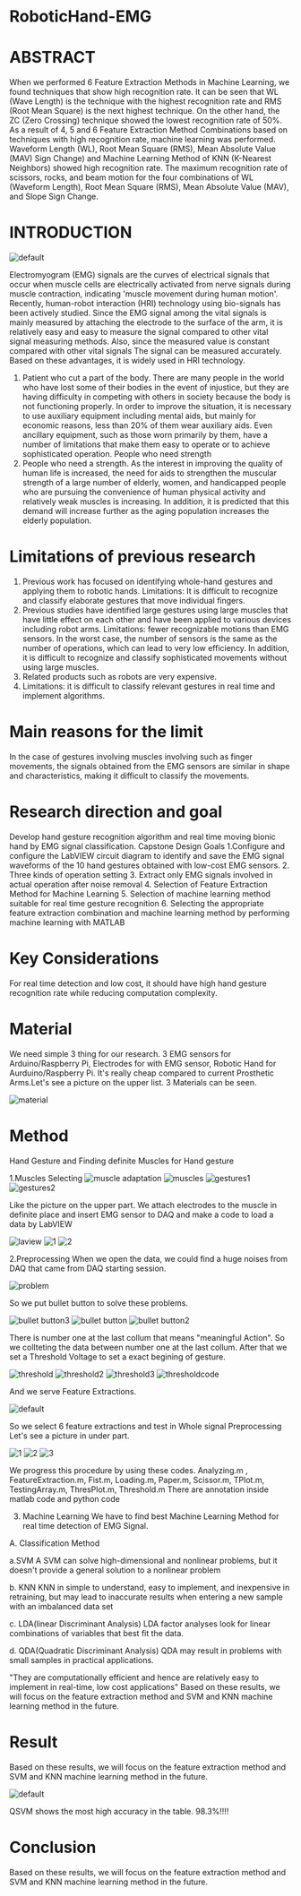 # RoboticHand-EMG
# ABSTRACT
When we performed 6 Feature Extraction Methods in Machine Learning, we found techniques that show high recognition rate. It can be seen that WL (Wave Length) is the technique with the highest recognition rate and RMS (Root Mean Square) is the next highest technique. On the other hand, the ZC (Zero Crossing) technique showed the lowest recognition rate of 50%. As a result of 4, 5 and 6 Feature Extraction Method Combinations based on techniques with high recognition rate, machine learning was performed. Waveform Length (WL), Root Mean Square (RMS), Mean Absolute Value (MAV) Sign Change) and Machine Learning Method of KNN (K-Nearest Neighbors) showed high recognition rate. The maximum recognition rate of scissors, rocks, and beam motion for the four combinations of WL (Waveform Length), Root Mean Square (RMS), Mean Absolute Value (MAV), and Slope Sign Change.

# INTRODUCTION
![default](https://user-images.githubusercontent.com/32018719/42020556-23d8a02e-7af3-11e8-8f51-8aed5f07ae7c.PNG)

 Electromyogram (EMG) signals are the curves of electrical signals that occur when muscle cells are electrically activated from nerve signals during muscle contraction, indicating 'muscle movement during human motion'. Recently, human-robot interaction (HRI) technology using bio-signals has been actively studied. Since the EMG signal among the vital signals is mainly measured by attaching the electrode to the surface of the arm, it is relatively easy and easy to measure the signal compared to other vital signal measuring methods. Also, since the measured value is constant compared with other vital signals The signal can be measured accurately. Based on these advantages, it is widely used in HRI technology. 

1. Patient who cut a part of the body.
 There are many people in the world who have lost some of their bodies in the event of injustice, but they are having difficulty in competing with others in society because the body is not functioning properly. In order to improve the situation, it is necessary to use auxiliary equipment including mental aids, but mainly for economic reasons, less than 20% of them wear auxiliary aids. Even ancillary equipment, such as those worn primarily by them, have a number of limitations that make them easy to operate or to achieve sophisticated operation. People who need strength
2. People who need a strength.
 As the interest in improving the quality of human life is increased, the need for aids to strengthen the muscular strength of a large number of elderly, women, and handicapped people who are pursuing the convenience of human physical activity and relatively weak muscles is increasing. In addition, it is predicted that this demand will increase further as the aging population increases the elderly population.

# Limitations of previous research 
1. Previous work has focused on identifying whole-hand gestures and applying them to robotic hands.  Limitations: It is difficult to recognize and classify elaborate gestures that move individual fingers. 
2. Previous studies have identified large gestures using large muscles that have little effect on each other and have been applied to various devices including robot arms. Limitations: fewer recognizable motions than EMG sensors. In the worst case, the number of sensors is the same as the number of operations, which can lead to very low efficiency. In addition, it is difficult to recognize and classify sophisticated movements without using large muscles. 
3. Related products such as robots are very expensive.
4. Limitations: it is difficult to classify relevant gestures in real time and implement algorithms. 
# Main reasons for the limit 
In the case of gestures involving muscles involving such as finger movements, the signals obtained from the EMG sensors are similar in shape and characteristics, making it difficult to classify the movements.

# Research direction and goal 
Develop hand gesture recognition algorithm and real time moving bionic hand by EMG signal classification.
Capstone Design Goals 
1.Configure and configure the LabVIEW circuit diagram to identify and save the EMG signal waveforms of the 10 hand gestures obtained with low-cost EMG sensors. 
2. Three kinds of operation setting 
3. Extract only EMG signals involved in actual operation after noise removal 
4. Selection of Feature Extraction Method for Machine Learning 
5. Selection of machine learning method suitable for real time gesture recognition 
6. Selecting the appropriate feature extraction combination and machine learning method by performing machine learning with MATLAB
# Key Considerations
For real time detection and low cost, it should have high hand gesture recognition rate while reducing computation complexity.
# Material
We need simple 3 thing for our research. 3 EMG sensors for Arduino/Raspberry Pi, Electrodes for with EMG sensor, Robotic Hand for Aurduino/Raspberry Pi. It's really cheap compared to current Prosthetic Arms.Let's see a picture on the upper list. 3 Materials can be seen.

![material](https://user-images.githubusercontent.com/32018719/42020431-d03823a4-7af2-11e8-80c1-5a3efe3fa51a.PNG)
# Method
Hand Gesture and Finding definite Muscles for Hand gesture

1.Muscles Selecting
 ![muscle adaptation](https://user-images.githubusercontent.com/32018719/42020685-87c7a2ba-7af3-11e8-8f13-6220d0b09fe6.PNG)
 ![muscles](https://user-images.githubusercontent.com/32018719/42020627-63285a08-7af3-11e8-874a-a80dafb52b38.PNG)
 ![gestures1](https://user-images.githubusercontent.com/32018719/42020907-34f6404a-7af4-11e8-855a-9de8f6e4281f.PNG)
 ![gestures2](https://user-images.githubusercontent.com/32018719/42020911-36c41956-7af4-11e8-8472-a1d539258d99.PNG)
 
Like the picture on the upper part. We attach electrodes to the muscle in definite place and insert EMG sensor to DAQ and make a code to load a data by LabVIEW

 ![laview](https://user-images.githubusercontent.com/32018719/42020880-20b1b8bc-7af4-11e8-9364-e27521f54803.PNG)
 ![1](https://user-images.githubusercontent.com/32018719/42020980-6ce1e2b6-7af4-11e8-8175-c65f66ae3e3b.PNG)
 ![2](https://user-images.githubusercontent.com/32018719/42020981-6d275e9a-7af4-11e8-9582-26b209cd48d8.PNG)
 
2.Preprocessing
 When we open the data, we could find a huge noises from DAQ that came from DAQ starting session.
 
 ![problem](https://user-images.githubusercontent.com/32018719/42021066-9f94bb34-7af4-11e8-89f7-260df5de5374.PNG)
 
 So we put bullet button to solve these problems.
 
 ![bullet button3](https://user-images.githubusercontent.com/32018719/42021230-053fb54c-7af5-11e8-86a5-2b560d6e50b5.PNG)
![bullet button](https://user-images.githubusercontent.com/32018719/42021231-05758258-7af5-11e8-8a4b-fbde9195bec2.PNG)
![bullet button2](https://user-images.githubusercontent.com/32018719/42021232-05a82352-7af5-11e8-8529-ef5e00a42162.PNG)

There is number one at the last collum that means "meaningful Action". So we collteting the data between number one at the last collum.
After that we set a Threshold Voltage to set a exact begining of gesture.

![threshold](https://user-images.githubusercontent.com/32018719/42021415-7c773c5c-7af5-11e8-9a8d-a4a983d80c97.PNG)
![threshold2](https://user-images.githubusercontent.com/32018719/42021417-7cb4bc8a-7af5-11e8-889c-00f57f9dc277.PNG)
![threshold3](https://user-images.githubusercontent.com/32018719/42021418-7cea1efc-7af5-11e8-816d-3b25d39a97e7.PNG)
![thresholdcode](https://user-images.githubusercontent.com/32018719/42021419-7d1d5e0c-7af5-11e8-8b7b-9cd2b796296b.PNG)

And we serve Feature Extractions.

![default](https://user-images.githubusercontent.com/32018719/42021763-6b474746-7af6-11e8-979d-ffaee607b8f3.PNG)

So we select 6 feature extractions and test in Whole signal Preprocessing
Let's see a picture in under part.

![1](https://user-images.githubusercontent.com/32018719/42021924-e01a3998-7af6-11e8-8d4e-620b26af90a3.PNG)
![2](https://user-images.githubusercontent.com/32018719/42021922-dfb4c64e-7af6-11e8-991d-6085cb225063.PNG)
![3](https://user-images.githubusercontent.com/32018719/42021923-dfe810b2-7af6-11e8-942d-4d1af9b04e34.PNG)

We progress this procedure by using these codes.
Analyzing.m , FeatureExtraction.m, Fist.m, Loading.m, Paper.m, Scissor.m, TPlot.m, TestingArray.m, ThresPlot.m, Threshold.m
There are annotation inside matlab code and python code

3. Machine Learning 
 We have to find best Machine Learning Method for real time detection of EMG Signal.
 
A. Classification Method

a.SVM
 A SVM can solve high-dimensional and nonlinear problems, but it doesn't provide a general solution to a nonlinear problem

b. KNN
 KNN in simple to understand, easy to implement, and inexpensive in retraining, but may lead to inaccurate results when entering a new sample with an imbalanced data set

c. LDA(linear Discriminant Analysis)
 LDA factor analyses look for linear combinations of variables that best fit the data.

d. QDA(Quadratic Discriminant Analysis)
 QDA may result in problems with small samples in practical applications.

"They are computationally efficient and hence are relatively easy to implement in real-time, low cost applications"
Based on these results, we will focus on the feature extraction method and SVM and KNN machine learning method in the future. 

# Result
Based on these results, we will focus on the feature extraction method and SVM and KNN machine learning method in the future. 

![default](https://user-images.githubusercontent.com/32018719/42019809-089a6100-7af1-11e8-903e-7d9c0eeb226e.PNG)

QSVM shows the most high accuracy in the table. 98.3%!!!!
# Conclusion
Based on these results, we will focus on the feature extraction method and SVM and KNN machine learning method in the future. 
